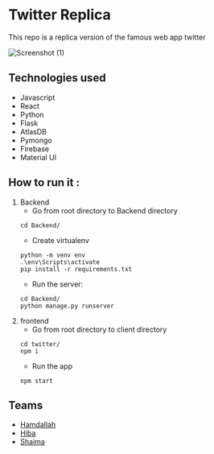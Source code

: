 # Twitter Replica
This repo is a replica version of the famous web app twitter

![Screenshot (1)](https://user-images.githubusercontent.com/37650536/105643467-aa4ac980-5e98-11eb-8a23-21841369db77.png)

## Technologies used
- Javascript 
- React 
- Python 
- Flask
- AtlasDB 
- Pymongo
- Firebase
- Material UI



## How to run it :
1. Backend
   - Go from root directory to Backend directory
    ```
    cd Backend/
    ```
   - Create virtualenv
   ```
   python -m venv env
   .\env\Scripts\activate
   pip install -r requirements.txt
   ```
   - Run the server:
    ```
    cd Backend/
    python manage.py runserver
    ```
2. frontend
   - Go from root directory to client directory
   ```
   cd twitter/
   npm i
   ```
   - Run the app
   ```
   npm start
   ```



## Teams
- [Hamdallah](https://github.com/Hamdalla2)
- [Hiba](https://github.com/hibtmimi)
- [Shaima](https://github.com/shaima96)
